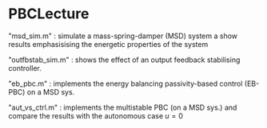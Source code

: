 # PBCLecture

"msd_sim.m"       : simulate a mass-spring-damper (MSD) system a show results emphasisising the energetic properties of the system

"outfbstab_sim.m" : shows the effect of an output feedback stabilising controller.

"eb_pbc.m"        : implements the energy balancing passivity-based control (EB-PBC) on a MSD sys.

"aut_vs_ctrl.m"	  : implements the multistable PBC (on a MSD sys.) and compare the results with the autonomous case $u = 0$ 

